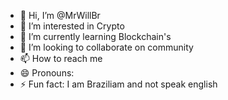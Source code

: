 - 👋 Hi, I’m @MrWillBr
- 👀 I’m interested in Crypto
- 🌱 I’m currently learning Blockchain's
- 💞️ I’m looking to collaborate on community
- 📫 How to reach me 
- 😄 Pronouns: 
- ⚡ Fun fact: I am Braziliam and not speak english

<!---
MrWillBr/MrWillBr is a ✨ special ✨ repository because its `README.md` (this file) appears on your GitHub profile.
You can click the Preview link to take a look at your changes.
--->
